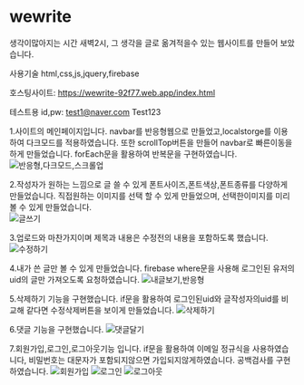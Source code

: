 # wewrite
생각이많아지는 시간 새벽2시, 그 생각을 글로 옮겨적을수 있는 웹사이트를 만들어 보았습니다.

사용기술 html,css,js,jquery,firebase

호스팅사이트: https://wewrite-92f77.web.app/index.html

테스트용 id,pw: test1@naver.com
              Test123

1.사이트의 메인페이지입니다.
  navbar를 반응형웹으로 만들었고,localstorge를 이용하여 다크모드를 적용하였습니다.
  또한 scrollTop버튼을 만들어 navbar로 빠른이동을 하게 만들었습니다.
  forEach문을 활용하여 반복문을 구현하였습니다.
![반응형,다크모드,스크롤업](https://user-images.githubusercontent.com/76995216/191616713-7dda589a-80b4-4eaa-be20-1d03ebb71148.gif)  
          
2.작성자가 원하는 느낌으로 글 쓸 수 있게 폰트사이즈,폰트색상,폰트종류를 다양하게 만들었습니다. 
  직접원하는 이미지를 선택 할 수 있게 만들었으며, 선택한이미지를 미리 볼 수 있게 만들었습니다.  
![글쓰기](https://user-images.githubusercontent.com/76995216/191616278-b78e3632-8af1-4480-9a02-2921371e95a8.gif)

3.업로드와 마찬가지이며 제목과 내용은 수정전의 내용을 포함하도록 했습니다.
![수정하기](https://user-images.githubusercontent.com/76995216/191616730-00dc3968-c90a-4dc8-b9ed-89d47d75e78f.gif)

4.내가 쓴 글만 볼 수 있게 만들었습니다.
  firebase where문을 사용해 로그인된 유저의 uid의 글만 가져오도록 요청하였습니다. 
![내글보기,반응형](https://user-images.githubusercontent.com/76995216/191616702-1660062b-fd82-4de7-bd6f-530dfdd6f819.gif)

5.삭제하기 기능을 구현했습니다. if문을 활용하여 로그인된uid와 글작성자의uid를 비교해 같다면 수정삭제버튼을 보이게 만들었습니다. 
![삭제하기](https://user-images.githubusercontent.com/76995216/191616478-058492de-9217-43fa-b188-2c547c27431c.gif)

6.댓글 기능을 구현했습니다.
![댓글달기](https://user-images.githubusercontent.com/76995216/191617005-a4f64cf2-6978-435d-b716-3ff7e6e5d0a6.gif)

7.회원가입,로그인,로그아웃기능 입니다.
  if문을 활용하여 이메일 정규식을 사용하였습니다, 비밀번호는 대문자가 포함되지않으면 가입되지않게하였습니다. 
  공백검사를 구현하였습니다.
![회원가입](https://user-images.githubusercontent.com/76995216/191616505-9ed4b717-5b1f-4c24-926b-c8d21f117da2.gif)
![로그인](https://user-images.githubusercontent.com/76995216/191616460-9f8fa228-802b-44cf-8c55-d8b63ba0658e.gif)
![로그아웃](https://user-images.githubusercontent.com/76995216/191616449-8a41bb21-4038-4ad9-99ab-bf7e50d36101.gif)







